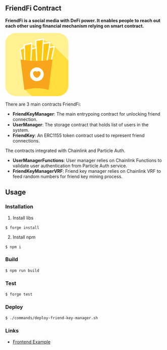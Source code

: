 ## FriendFi Contract
**FriendFi is a social media with DeFi power. It enables people to reach out each other using financial mechanism relying on smart contract.**

<img src="./public/logo-friendfi.png" width="200" />

There are 3 main contracts FriendFi:
-   **FriendKeyManager**: The main entrypoing contract for unlocking friend connection.
-   **UserManager**: The storage contract that holds list of users in the system.
-   **FriendKey**: An ERC1155 token contract used to represent friend connections.

The contracts integrated with Chainlink and Particle Auth.
-   **UserManagerFunctions**: User manager relies on Chainlink Functions to validate user authentication from Particle Auth service.
-   **FriendKeyManagerVRF**: Friend key manager relies on Chainlink VRF to feed random numbers for friend key mining process.

## Usage

### Installation
1. Install libs
```shell
$ forge install
```
2. Install npm
```shell
$ npm i
```

### Build

```shell
$ npm run build
```

### Test

```shell
$ forge test
```

### Deploy

```shell
$ ./commands/deploy-friend-key-manager.sh
```

### Links
- [Frontend Example](https://github.com/EmbraceXTech/friendfi-frontend)